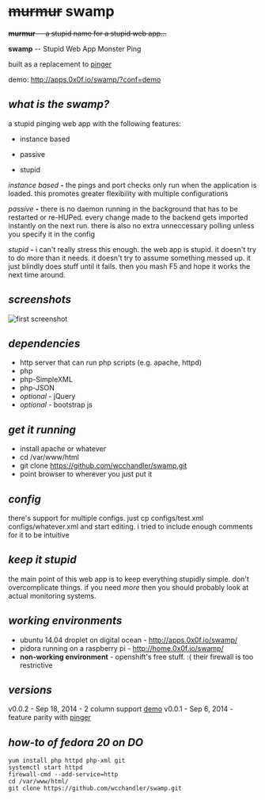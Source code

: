 ~~murmur~~ swamp
======

~~**murmur** -- a stupid name for a stupid web app...~~

**swamp** -- Stupid Web App Monster Ping

built as a replacement to [pinger](https://github.com/wcchandler/pinger)

demo: http://apps.0x0f.io/swamp/?conf=demo

## *what is the swamp?*
a stupid pinging web app with the following features:

* instance based

* passive

* stupid

*instance based*
    **-** the pings and port checks only run when the application is loaded.  this promotes greater flexibility with multiple configurations

*passive*
    **-** there is no daemon running in the background that has to be restarted or re-HUPed.  every change made to the backend gets imported instantly on the next run.  there is also no extra unneccessary polling unless you specify it in the config

*stupid*
    **-** i can't really stress this enough.  the web app is stupid.  it doesn't try to do more than it needs.  it doesn't try to assume something messed up.  it just blindly does stuff until it fails.  then you mash F5 and hope it works the next time around.

## *screenshots*
![first screenshot](https://i.imgur.com/ambQS4G.png "first demo screenshot")

## *dependencies*

* http server that can run php scripts (e.g. apache, httpd)
* php
* php-SimpleXML
* php-JSON
* *optional* - jQuery
* *optional* - bootstrap js

## *get it running*

* install apache or whatever
* cd /var/www/html
* git clone https://github.com/wcchandler/swamp.git
* point browser to wherever you just put it

## *config*
there's support for multiple configs.  just cp configs/test.xml configs/whatever.xml and start editing.  i tried to include enough comments for it to be intuitive

## *keep it stupid*
the main point of this web app is to keep everything stupidly simple.  don't overcomplicate things.  if you need *more* then you should probably look at actual monitoring systems.

## *working environments*
* ubuntu 14.04 droplet on digital ocean - http://apps.0x0f.io/swamp/
* pidora running on a raspberry pi - http://home.0x0f.io/swamp/
* **non-working environment** - openshift's free stuff. :(  their firewall is too restrictive

## *versions*
v0.0.2 - Sep 18, 2014 - 2 column support [demo](http://apps.0x0f.io/swamp/?conf=demo2)
v0.0.1 - Sep 6, 2014 - feature parity with [pinger](https://github.com/wcchandler/pinger)

## *how-to of fedora 20 on DO*
    yum install php httpd php-xml git
    systemctl start httpd
    firewall-cmd --add-service=http
    cd /var/www/html/
    git clone https://github.com/wcchandler/swamp.git



